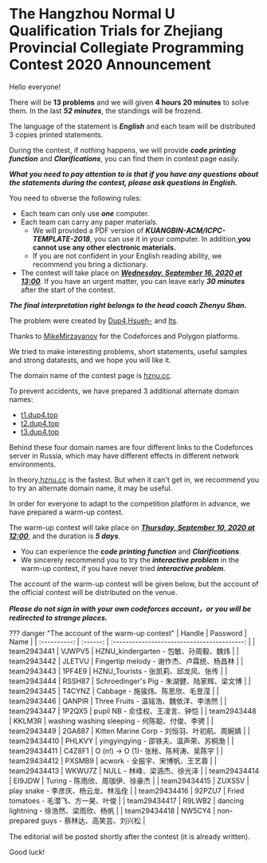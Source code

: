 # The Hangzhou Normal U Qualification Trials for Zhejiang Provincial Collegiate Programming Contest 2020 Announcement

Hello everyone!

There will be **$13$ problems** and we will given **$4$ hours $20$ minutes** to solve them. In the last ***$52$ minutes***, the standings will be frozend.

The language of the statement is ***English*** and each team will be distributed $3$ copies printed statements.

During the contest, if nothing happens, we will provide ***code printing function*** and ***Clarifications***, you can find them in contest page easily.

***What you need to pay attention to is that if you have any questions about the statements during the contest, please ask questions in English.***

You need to obverse the following rules:

* Each team can only use ***one*** computer.
* Each team can carry any paper materials.
  * We will provided a PDF version of ***KUANGBIN-ACM/ICPC-TEMPLATE-2018***, you can use it in your computer. In addition,**you cannot use any other electronic materials.**
  * If you are not confident in your English reading ability, we recommend you bring a dictionary.
* The contest will take place on [***Wednesday, September 16, 2020 at 13:00***](https://www.timeanddate.com/worldclock/fixedtime.html?iso=20200916T13\&p1=501\&ah=4\&am=20). If you have an urgent matter, you can leave early ***$30$ minutes*** after the start of the contest.

***The final interpretation right belongs to the head coach Zhenyu Shan.***

The problem were created by [Dup4](https://codeforces.com/profile/Dup4),[Hsueh-](https://codeforces.com/profile/2017212212083) and [lts](https://codeforces.com/profile/lts).

Thanks to [MikeMirzayanov](https://codeforces.com/profile/MikeMirzayanov) for the Codeforces and Polygon platforms.

We tried to make interesting problems, short statements, useful samples and strong datatests, and we hope you will like it.

The domain name of the contest page is [hznu.cc](https://hznu.cc).

To prevent accidents, we have prepared $3$ additional alternate domain names:

* [t1.dup4.top](https://t1.dup4.top)
* [t2.dup4.top](https://t2.dup4.top)
* [t3.dup4.top](https://t3.dup4.top)

Behind these four domain names are four different links to the Codeforces server in Russia, which may have different effects in different network environments.

In theory,[hznu.cc](https://hznu.cc) is the fastest. But when it can't get in, we recommend you to try an alternate domain name, it may be useful.

In order for everyone to adapt to the competition platform in advance, we have prepared a warm-up contest.

The warm-up contest will take place on [***Thursday, September 10, 2020 at 12:00***](https://www.timeanddate.com/worldclock/fixedtime.html?iso=20200910T12\&p1=501), and the duration is ***$5$ days***.

* You can experience the ***code printing function*** and ***Clarifications***.
* We sincerely recommend you to try the ***interactive problem*** in the warm-up contest, if you have never tried ***interactive problem***.

The account of the warm-up contest will be given below, but the account of the official contest will be distributed on the venue.

***Please do not sign in with your own codeforces account，or you will be redirected to strange places.***

??? danger "The account of the warm-up contest"
    |    Handle    | Password |                    Name                     |
    | :----------: | :------: | :-----------------------------------------: |
    | team2943441  |  VJWPV5  |    HZNU\_kindergarten - 包敏、孙周毅、魏炜     |
    | team2943442  |  JLETVU  |   Fingertip melody - 谢作杰、卢霖统、杨昌林   |
    | team2943443  |  1PF4E9  |     HZNU\_Tourists - 张凯莉、邱龙风、张传      |
    | team2943444  |  RSSH87  |  Schroedinger's Pig - 朱湖健、陆家辉、梁文博  |
    | team2943445  |  T4CYNZ  |       Cabbage - 施骏炜、陈思欣、毛昱滢        |
    | team2943446  |  QANPIR  |     Three Fruits - 温铭浩、魏依洋、李浩然     |
    | team2943447  |  1P2QX5  |        pupil NB - 俞佳权、王凌言、钟恺        |
    | team2943448  |  KKLM3R  | washing washing sleeping - 何陈聪、付俊、李骋 |
    | team2943449  |  2GA887  |  Kitten Marine Corp - 刘恒羽、叶初航、周婉婧  |
    | team29434410 |  PHLKVY  |     yingyingying - 邵铁夫、温声荣、苏桐渤     |
    | team29434411 |  C4Z8F1  |     O (n!) -> O (1)- 张枨、陈柯涛、吴陈宇      |
    | team29434412 |  PXSMB9  |        acwork - 全振宇、宋博帆、王艺蓉        |
    | team29434413 |  WKWU7Z  |          NULL - 林峰、梁涵杰、徐光泽          |
    | team29434414 |  EI9JDW  |        Turing - 陈雨欣、周珈伊、徐豪杰        |
    | team29434415 |  ZUXS5V  |      play snake - 李彦庆、杨云龙、林泓佺      |
    | team29434416 |  92PZU7  |     Fried tomatoes - 毛潜飞、方一昊、叶俊     |
    | team29434417 |  R9LWB2  |   dancing lightning - 徐浩然、梁雨欣、杨帆    |
    | team29434418 |  NW5CY4  |  non-prepared guys - 蔡林达、高笑芸、刘兴松   |

The editorial will be posted shortly after the contest (it is already written).

Good luck!
